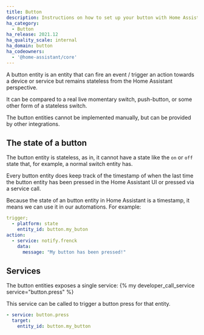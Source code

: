 ```yaml
---
title: Button
description: Instructions on how to set up your button with Home Assistant.
ha_category:
  - Button
ha_release: 2021.12
ha_quality_scale: internal
ha_domain: button
ha_codeowners:
  - '@home-assistant/core'
---
```


A button entity is an entity that can fire an event / trigger an action towards
a device or service but remains stateless from the Home Assistant perspective.

It can be compared to a real live momentary switch, push-button, or some other
form of a stateless switch.

The button entities cannot be implemented manually, but can be provided by
other integrations.

## The state of a button

The button entity is stateless, as in, it cannot have a state like the `on` or
`off` state that, for example, a normal switch entity has.

Every button entity does keep track of the timestamp of when the last time
the button entity has been pressed in the Home Assistant UI or pressed via
a service call.

Because the state of an button entity in Home Assistant is a timestamp, it
means we can use it in our automations. For example:

```yaml
trigger;
  - platform: state
    entity_id: button.my_buton
action:
  - service: notify.frenck
    data:
      message: "My button has been pressed!"
```

## Services

The button entities exposes a single service: {% my developer_call_service service="button.press" %}

This service can be called to trigger a button press for that entity.

```yaml
- service: button.press
  target:
    entity_id: button.my_button
```
